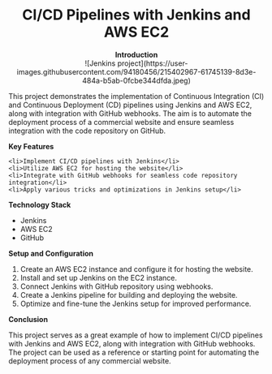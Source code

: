 <h1 align="center">CI/CD Pipelines with Jenkins and AWS EC2</h1>

<p align="center">
  <strong>Introduction</strong><br>
  ![Jenkins project](https://user-images.githubusercontent.com/94180456/215402967-61745139-8d3e-484a-b5ab-0fcbe344dfda.jpeg)
  <p>This project demonstrates the implementation of Continuous Integration (CI) and Continuous Deployment (CD) pipelines using Jenkins and AWS EC2, along with integration with GitHub webhooks. The aim is to automate the deployment process of a commercial website and ensure seamless integration with the code repository on GitHub. </p>
  
  <strong>Key Features</strong><br>
 

    <li>Implement CI/CD pipelines with Jenkins</li>
    <li>Utilize AWS EC2 for hosting the website</li>
    <li>Integrate with GitHub webhooks for seamless code repository integration</li>
    <li>Apply various tricks and optimizations in Jenkins setup</li>
  </ul>
  
  <strong>Technology Stack</strong><br>
  <ul>
    <li>Jenkins</li>
    <li>AWS EC2</li>
    <li>GitHub</li>
  </ul>
  
  <strong>Setup and Configuration</strong><br>
  <ol>
    <li>Create an AWS EC2 instance and configure it for hosting the website.</li>
    <li>Install and set up Jenkins on the EC2 instance.</li>
    <li>Connect Jenkins with GitHub repository using webhooks.</li>
    <li>Create a Jenkins pipeline for building and deploying the website.</li>
    <li>Optimize and fine-tune the Jenkins setup for improved performance.</li>
  </ol>
  
  <strong>Conclusion</strong><br>
  <p>This project serves as a great example of how to implement CI/CD pipelines with Jenkins and AWS EC2, along with integration with GitHub webhooks. The project can be used as a reference or starting point for automating the deployment process of any commercial website.</p>
</p>
